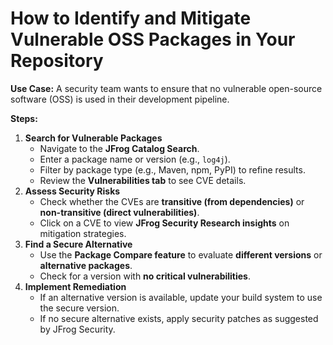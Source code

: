# How to Identify and Mitigate Vulnerable OSS Packages in Your Repository

&#x20;**Use Case:** A security team wants to ensure that no vulnerable open-source software (OSS) is used in their development pipeline.

**Steps:**

1. **Search for Vulnerable Packages**
   * Navigate to the **JFrog Catalog Search**.
   * Enter a package name or version (e.g., `log4j`).
   * Filter by package type (e.g., Maven, npm, PyPI) to refine results.
   * Review the **Vulnerabilities tab** to see CVE details.
2. **Assess Security Risks**
   * Check whether the CVEs are **transitive (from dependencies)** or **non-transitive (direct vulnerabilities)**.
   * Click on a CVE to view **JFrog Security Research insights** on mitigation strategies.
3. **Find a Secure Alternative**
   * Use the **Package Compare feature** to evaluate **different versions** or **alternative packages**.
   * Check for a version with **no critical vulnerabilities**.
4. **Implement Remediation**
   * If an alternative version is available, update your build system to use the secure version.
   * If no secure alternative exists, apply security patches as suggested by JFrog Security.

